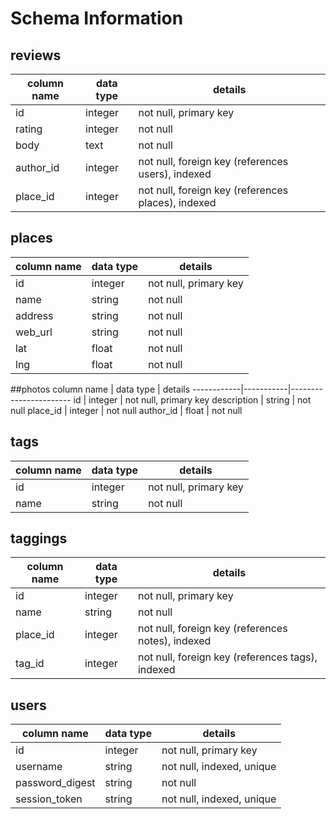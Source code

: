 # Schema Information

## reviews
column name | data type | details
------------|-----------|-----------------------
id          | integer   | not null, primary key
rating      | integer   | not null
body        | text      | not null
author_id   | integer   | not null, foreign key (references users), indexed
place_id | integer   | not null, foreign key (references places), indexed

## places
column name | data type | details
------------|-----------|-----------------------
id          | integer   | not null, primary key
name        | string    | not null
address     | string    | not null
web_url     | string    | not null
lat         | float     | not null
lng         | float     | not null

##photos
column name | data type | details
------------|-----------|-----------------------
id          | integer   | not null, primary key
description | string    | not null
place_id    | integer   | not null
author_id   | float     | not null


## tags
column name | data type | details
------------|-----------|-----------------------
id          | integer   | not null, primary key
name        | string    | not null

## taggings
column name | data type | details
------------|-----------|-----------------------
id          | integer   | not null, primary key
name        | string    | not null
place_id     | integer   | not null, foreign key (references notes), indexed
tag_id      | integer   | not null, foreign key (references tags), indexed

## users
column name     | data type | details
----------------|-----------|-----------------------
id              | integer   | not null, primary key
username        | string    | not null, indexed, unique
password_digest | string    | not null
session_token   | string    | not null, indexed, unique
